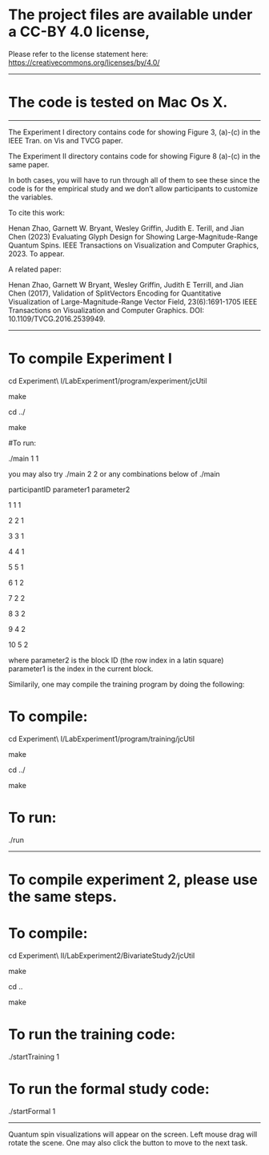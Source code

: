 
# The project files are available under a  CC-BY 4.0 license,
Please refer to the license statement here:
https://creativecommons.org/licenses/by/4.0/

----------------------------------
# The code is tested on Mac Os X.
----------------------------------

The Experiment I directory contains code for showing Figure 3, (a)-(c) in the IEEE Tran. on Vis and TVCG paper. 

The Experiment II directory contains code for showing Figure 8 (a)-(c) in the same paper. 

In both cases, you will have to run through all of them to see these since the code is for the empirical study and we don’t allow participants to customize the variables.


To cite this work:

Henan Zhao, Garnett W. Bryant, Wesley Griffin, Judith E. Terill, and Jian Chen (2023) Evaluating Glyph Design for Showing Large-Magnitude-Range Quantum Spins. IEEE Transactions on Visualization and Computer Graphics, 2023. To appear.


A related paper: 

Henan Zhao, Garnett W Bryant, Wesley Griffin, Judith E Terrill, and Jian Chen (2017), Validation of SplitVectors Encoding for Quantitative Visualization of Large-Magnitude-Range Vector Field, 23(6):1691-1705 IEEE Transactions on Visualization and Computer Graphics. 
DOI: 10.1109/TVCG.2016.2539949. 


-----------------------------------
# To compile Experiment I

cd Experiment\ I/LabExperiment1/program/experiment/jcUtil
  
  make
  
  cd ../
  
  make
  
#To run:

./main 1 1 
  
 you may also try ./main 2 2 or any combinations below of ./main <parameter1> <parameter2>
 
 participantID parameter1 parameter2 
  
  1          1          1               
  
  2          2          1               
  
  3          3          1               
  
  4          4          1               
  
  5          5          1               
  
  6          1          2               
  
  7          2          2               
  
  8          3          2               
  
  9          4          2               
  
  10         5          2               
 
where parameter2 is the block ID (the row index in a latin square)
parameter1 is the index in the current block.


Similarily, one may compile the training program by doing the following:

# To compile:
  
  cd Experiment\ I/LabExperiment1/program/training/jcUtil
  
  make 
  
  cd ../
  
  make
 
# To run: 
  
  ./run
  
----------------------------------
# To compile experiment 2, please use the same steps.

# To compile:
 
  cd Experiment\ II/LabExperiment2/BivariateStudy2/jcUtil
  
  make
  
  cd ..
  
  make
  
  
# To run the training code:
  
  ./startTraining 1

# To run the formal study code:
  
  ./startFormal 1 
   
----------------------------------

Quantum spin visualizations will appear on the screen. Left mouse drag will rotate the scene. One may also click the button to move to the next task.


  
  
